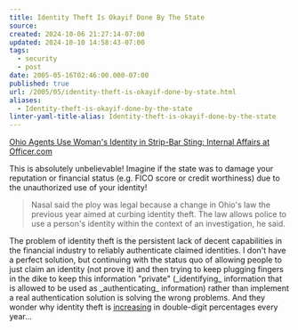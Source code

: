 ```yaml
---
title: Identity Theft Is Okayif Done By The State
source: 
created: 2024-10-06 21:27:14-07:00
updated: 2024-10-10 14:58:43-07:00
tags:
  - security
  - post
date: 2005-05-16T02:46:00.000-07:00
published: true
url: /2005/05/identity-theft-is-okayif-done-by-state.html
aliases:
  - Identity-theft-is-okayif-done-by-the-state
linter-yaml-title-alias: Identity-theft-is-okayif-done-by-the-state
---
```



[Ohio Agents Use Woman's Identity in Strip-Bar Sting: Internal Affairs at Officer.com](http://www.officer.com/article/article.jsp?siteSection=5&id=22852 "Ohio Agents Use Woman's Identity in Strip-Bar Sting: Internal Affairs at Officer.com")  
  
This is absolutely unbelievable! Imagine if the state was to damage your reputation or financial status (e.g. FICO score or credit worthiness) due to the unauthorized use of your identity!  
  

>   
> Nasal said the ploy was legal because a change in Ohio's law the previous year aimed at curbing identity theft. The law allows police to use a person's identity within the context of an investigation, he said.  

  
  
The problem of identity theft is the persistent lack of decent capabilities in the financial industry to reliably authenticate claimed identities. I don't have a perfect solution, but continuing with the status quo of allowing people to just claim an identity (not prove it) and then trying to keep plugging fingers in the dike to keep this information "private" (\_identifying\_ information that is allowed to be used as \_authenticating\_ information) rather than implement a real authentication solution is solving the wrong problems. And they wonder why identity theft is [increasing](http://www.consumer.gov/idtheft/stats.html) in double-digit percentages every year...